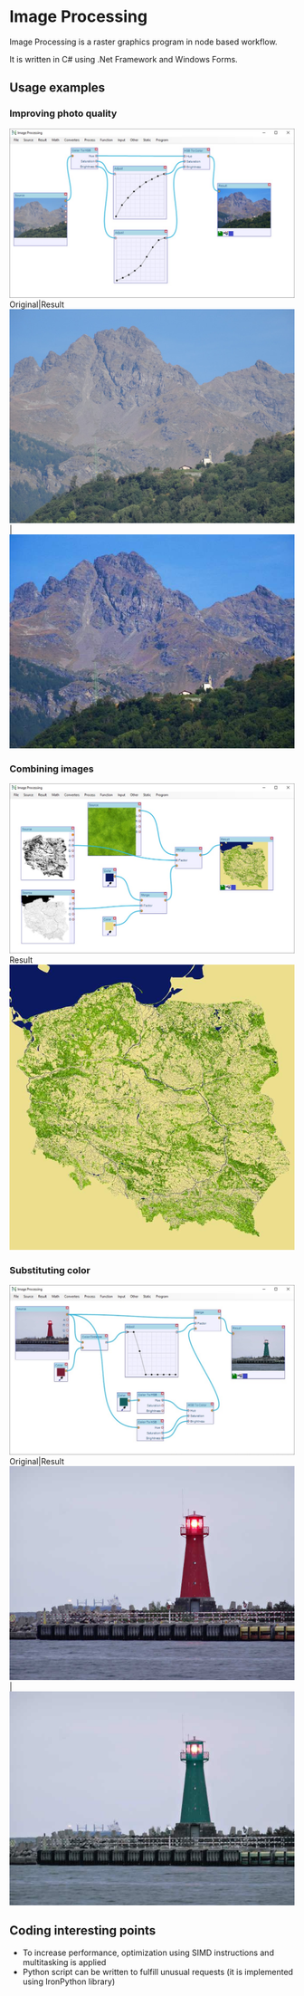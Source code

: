 # Image Processing

Image Processing is a raster graphics program in node based workflow.

It is written in C# using .Net Framework and Windows Forms.

## Usage examples

### Improving photo quality
![Improve photo nodes](presentation/improve.jpg)
Original|Result
![Improve photo original image](presentation/improveSrc.jpg)|![Improve photo result image](presentation/improveRes.jpg)

### Combining images
![Combining nodes](presentation/combine.jpg)
Result
![Combining](presentation/combineRes.jpg)

### Substituting color
![Substituting color nodes](presentation/subCol.jpg)
Original|Result
![Substituting color original image](presentation/subColSrc.jpg)|![Substituting color result image](presentation/subColRes.jpg)

## Coding interesting points
- To increase performance, optimization using SIMD instructions and multitasking is applied
- Python script can be written to fulfill unusual requests (it is implemented using IronPython library)